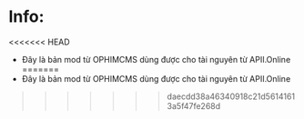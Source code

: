 # Info:
<<<<<<< HEAD
- Đây là bản mod từ OPHIMCMS dùng được cho tài nguyên từ APII.Online
=======
- Đây là bản mod từ OPHIMCMS dùng được cho tài nguyên từ APII.Online
>>>>>>> daecdd38a46340918c21d56141613a5f47fe268d
